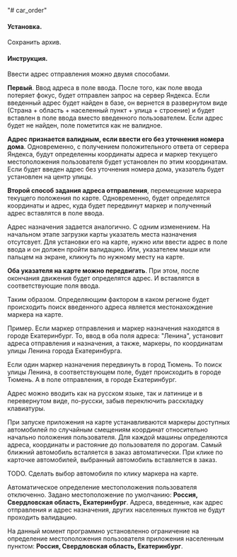 "# car_order"
<h4>Установка.</h4>
<p>Сохранить архив.</p>


 <h4>Инструкция.</h4>
<p>Ввести адрес отправления можно двумя способами.</p>
<p>
<strong>Первый</strong>. Ввод адреса в поле ввода. После того, как поле ввода потеряет фокус,
будет отправлен запрос на сервер Яндекса. Если введенный адрес будет найден в базе, он вернется в
развернутом виде (Страна + область + населенный пункт + улица + строение) и будет вставлен в поле
ввода вместо введенного пользователем. Если адрес будет не найден, поле пометится как не валидное.
</p>
<p>
<strong>Адрес признается валидным, если ввести его без уточнения номера дома</strong>.
Одновременно, c получением положительного ответа от сервера Яндекса, будут определенны координаты
адреса и маркер текущего местоположения пользователя будет установлен по этим координатам. Если
будет введен адрес без уточнения номера дома, указатель будет установлен на центр улицы.
</p>
<p>
<strong>Второй способ задания адреса отправления</strong>, перемещение маркера текущего положения
по карте. Одновременно, будет определятся координаты и адрес, куда будет передвинут маркер и
полученный адрес вставлятся в поле ввода.
</p>
<p>
Адрес назначения задается аналогично. С одним изменением. На начальном этапе загрузки карты
указатель места назначения отсутсвует. Для установки его на карте, нужно или ввести адрес в поле
ввода и он должен пройти валидацию. Или, указателем мыши или пальцем на экране, кликнуть по
нужному месту на карте.
</p>
<p>
<strong>Оба указателя на карте можно передвигать</strong>. При этом, после окончания движения
будет определятся адрес. И вставлятся в соответствующие поля ввода.
</p>
<p>
Таким образом. Определяющим фактором в каком регионе будет происходить поиск введенного адреса
является местонахождение маркера на карте.
</p>
<p>
Пример. Если маркер отправления и маркер назначения находятся в городе Екатеринбург. То, ввод в
оба поля адреса: "Ленина", установит адреса отправления и назначения, а также, маркеры, по
координатам улицы Ленина города Екатеринбурга.
</p>
<p>
Если один маркер назначения передвинуть в город Тюмень. То поиск улицы Ленина, в соответствующем
поле, будет происходить в городе Тюмень. А в поле отправления, в городе Екатеринбург.
</p>
<p>
Адрес можно вводить как на русском языке, так и латинице и в перевернутом виде, по-русски, забыв
переключить расскладку клавиатуры.
</p>
<p>
При запуске приложения на карте устанавливаются маркеры доступных автомобилей по случайным
смещениям координат относительно начально положения пользователя. Для каждой машины определяются
адреса, координаты и растояние до пользователя по дорогам. Самый ближний автомобиль всталяется в
заказ автоматически. При клике по карточке автомобилей, выбранный автомобиль вставляется в заказ.
</p>
<p>TODO. Сделать выбор автомобиля по клику маркера на карте.</p>
<p>
Автоматическое определение местоположения пользователя отключенно. Задано местоположение по
умолчанию: <strong>Россия, Свердловская область, Екатеринбург</strong>. Адреса, введенные, как
адрес отправления и адрес назначения, других населенных пунктов не будут проходить валидацию.
</p>
<p>
На данный момент программно установленно ограничение на определение местоположения пользователя
приложения населенным пунктом: <strong>Россия, Свердловская область, Екатеринбург</strong>.
</p>
